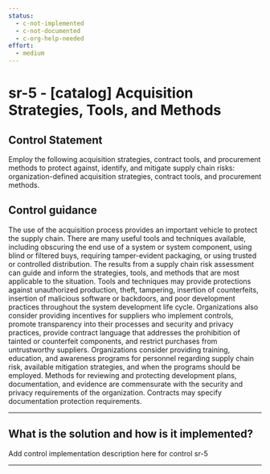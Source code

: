```yaml
---
status:
  - c-not-implemented
  - c-not-documented
  - c-org-help-needed
effort:
  - medium
---
```


# sr-5 - \[catalog\] Acquisition Strategies, Tools, and Methods

## Control Statement

Employ the following acquisition strategies, contract tools, and procurement methods to protect against, identify, and mitigate supply chain risks: organization-defined acquisition strategies, contract tools, and procurement methods.

## Control guidance

The use of the acquisition process provides an important vehicle to protect the supply chain. There are many useful tools and techniques available, including obscuring the end use of a system or system component, using blind or filtered buys, requiring tamper-evident packaging, or using trusted or controlled distribution. The results from a supply chain risk assessment can guide and inform the strategies, tools, and methods that are most applicable to the situation. Tools and techniques may provide protections against unauthorized production, theft, tampering, insertion of counterfeits, insertion of malicious software or backdoors, and poor development practices throughout the system development life cycle. Organizations also consider providing incentives for suppliers who implement controls, promote transparency into their processes and security and privacy practices, provide contract language that addresses the prohibition of tainted or counterfeit components, and restrict purchases from untrustworthy suppliers. Organizations consider providing training, education, and awareness programs for personnel regarding supply chain risk, available mitigation strategies, and when the programs should be employed. Methods for reviewing and protecting development plans, documentation, and evidence are commensurate with the security and privacy requirements of the organization. Contracts may specify documentation protection requirements.

______________________________________________________________________

## What is the solution and how is it implemented?

Add control implementation description here for control sr-5

______________________________________________________________________
